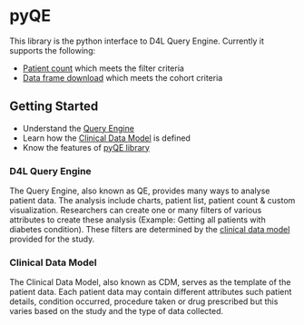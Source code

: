 # pyQE

This library is the python interface to D4L Query Engine. Currently it supports the following:
- [Patient count](0.0.2/pyQE.md#patient-count) which meets the filter criteria
- [Data frame download](0.0.2/pyQE.md#data-frame-download) which meets the cohort criteria

## Getting Started
- Understand the [Query Engine](#d4l-query-engine)
- Learn how the [Clinical Data Model](#clinical-data-model) is defined
- Know the features of [pyQE library](0.0.2/pyQE.md)

### D4L Query Engine
The Query Engine, also known as QE, provides many ways to analyse patient data. The analysis include charts, patient list, patient count & custom visualization. Researchers can create one or many filters of various attributes to create these analysis (Example: Getting all patients with diabetes condition). These filters are determined by the [clinical data model](#clinical-data-model) provided for the study.

### Clinical Data Model
The Clinical Data Model, also known as CDM, serves as the template of the patient data. Each patient data may contain different attributes such patient details, condition occurred, procedure taken or drug prescribed but this varies based on the study and the type of data collected.

